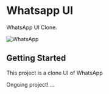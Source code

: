 # Whatsapp UI

WhatsApp UI Clone.

![WhatsApp](https://user-images.githubusercontent.com/79495707/147388166-2babaef9-9d16-4fd5-9dbb-b6cde7832e25.png)

## Getting Started

This project is a clone UI of WhatsApp

Ongoing project! ...
